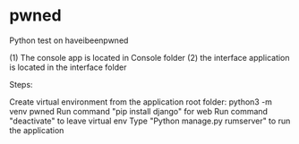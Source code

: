 # pwned
Python test on haveibeenpwned

(1) The console app is located in Console folder
(2) the interface application is located in the interface folder


Steps:

Create virtual environment from the application root folder: python3 -m venv pwned
Run command "pip install django" for web 
Run command "deactivate" to leave virtual env
Type "Python manage.py rumserver" to run the application
